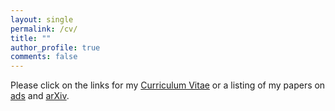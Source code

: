 ```yaml
---
layout: single
permalink: /cv/
title: ""
author_profile: true
comments: false
---
```


Please click on the links for my [Curriculum Vitae](https://tibordome.github.io/resume/) or a listing of my papers 
on [ads](https://ui.adsabs.harvard.edu/search/q=author%3A(%22dome%2C%20t%22)&sort=date%20desc%2C%20bibcode%20desc&p_=0) 
and [arXiv](https://arxiv.org/find/all/1/all:+AND+tibor+dome/0/1/0/all/0/1).

